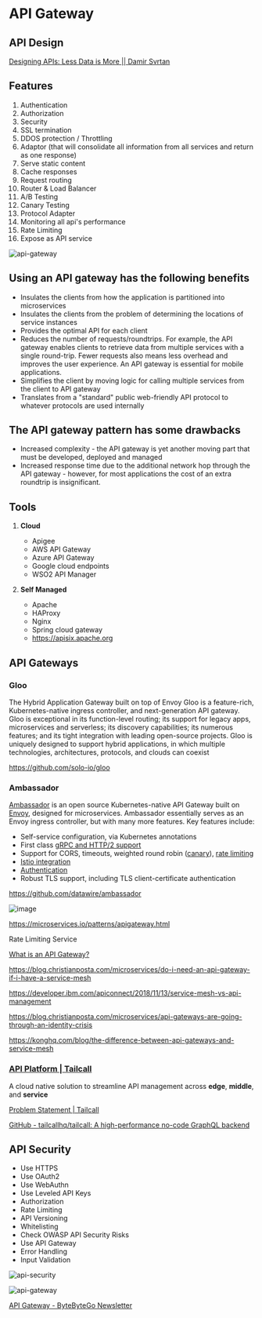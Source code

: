 # API Gateway

## API Design

[Designing APIs: Less Data is More || Damir Svrtan](https://www.youtube.com/watch?v=DC9032_nkyc)

## Features

1. Authentication
2. Authorization
3. Security
4. SSL termination
5. DDOS protection / Throttling
6. Adaptor (that will consolidate all information from all services and return as one response)
7. Serve static content
8. Cache responses
9. Request routing
10. Router & Load Balancer
11. A/B Testing
12. Canary Testing
13. Protocol Adapter
14. Monitoring all api's performance
15. Rate Limiting
16. Expose as API service

![api-gateway](../../media/Pasted%20image%2020231224193859.jpg)

## Using an API gateway has the following benefits

- Insulates the clients from how the application is partitioned into microservices
- Insulates the clients from the problem of determining the locations of service instances
- Provides the optimal API for each client
- Reduces the number of requests/roundtrips. For example, the API gateway enables clients to retrieve data from multiple services with a single round-trip. Fewer requests also means less overhead and improves the user experience. An API gateway is essential for mobile applications.
- Simplifies the client by moving logic for calling multiple services from the client to API gateway
- Translates from a "standard" public web-friendly API protocol to whatever protocols are used internally

## The API gateway pattern has some drawbacks

- Increased complexity - the API gateway is yet another moving part that must be developed, deployed and managed
- Increased response time due to the additional network hop through the API gateway - however, for most applications the cost of an extra roundtrip is insignificant.

## Tools

1. **Cloud**

   - Apigee
   - AWS API Gateway
   - Azure API Gateway
   - Google cloud endpoints
   - WSO2 API Manager

2. **Self Managed**

   - Apache
   - HAProxy
   - Nginx
   - Spring cloud gateway
   - https://apisix.apache.org

## API Gateways

### Gloo

The Hybrid Application Gateway built on top of Envoy
Gloo is a feature-rich, Kubernetes-native ingress controller, and next-generation API gateway. Gloo is exceptional in its function-level routing; its support for legacy apps, microservices and serverless; its discovery capabilities; its numerous features; and its tight integration with leading open-source projects. Gloo is uniquely designed to support hybrid applications, in which multiple technologies, architectures, protocols, and clouds can coexist

https://github.com/solo-io/gloo

### Ambassador

[Ambassador](https://www.getambassador.io/) is an open source Kubernetes-native API Gateway built on [Envoy](https://www.envoyproxy.io/), designed for microservices. Ambassador essentially serves as an Envoy ingress controller, but with many more features.
Key features include:

- Self-service configuration, via Kubernetes annotations
- First class [gRPC and HTTP/2 support](https://www.getambassador.io/user-guide/grpc)
- Support for CORS, timeouts, weighted round robin ([canary](https://www.getambassador.io/reference/canary)), [rate limiting](https://www.getambassador.io/reference/services/rate-limit-service)
- [Istio integration](https://www.getambassador.io/user-guide/with-istio)
- [Authentication](https://www.getambassador.io/reference/services/auth-service)
- Robust TLS support, including TLS client-certificate authentication

https://github.com/datawire/ambassador

![image](../../media/API-Gateway-image1.jpg)

https://microservices.io/patterns/apigateway.html

Rate Limiting Service

[What is an API Gateway?](https://www.youtube.com/watch?v=vHQqQBYJtLI)

https://blog.christianposta.com/microservices/do-i-need-an-api-gateway-if-i-have-a-service-mesh

https://developer.ibm.com/apiconnect/2018/11/13/service-mesh-vs-api-management

https://blog.christianposta.com/microservices/api-gateways-are-going-through-an-identity-crisis

https://konghq.com/blog/the-difference-between-api-gateways-and-service-mesh

### [API Platform | Tailcall](https://tailcall.run/)

A cloud native solution to streamline API management across **edge**, **middle**, and **service**

[Problem Statement | Tailcall](https://tailcall.run/docs/)

[GitHub - tailcallhq/tailcall: A high-performance no-code GraphQL backend](https://github.com/tailcallhq/tailcall)

## API Security

- Use HTTPS
- Use OAuth2
- Use WebAuthn
- Use Leveled API Keys
- Authorization
- Rate Limiting
- API Versioning
- Whitelisting
- Check OWASP API Security Risks
- Use API Gateway
- Error Handling
- Input Validation

![api-security](../../media/Pasted%20image%2020231230003843.jpg)

![api-gateway](../../media/Pasted%20image%2020240806193107.jpg)

[API Gateway - ByteByteGo Newsletter](https://blog.bytebytego.com/p/api-gateway)
